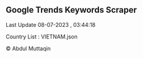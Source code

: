 

## Google Trends Keywords Scraper 
 
Last Update 08-07-2023 , 03:44:18

Country List :
VIETNAM.json



© Abdul Muttaqin 
